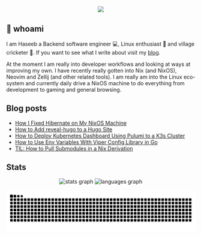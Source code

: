 <div align="center">
  <img height="150" src="https://gitlab.com/uploads/-/system/project/avatar/40020538/37decf44c034050aa85e287982dfc91d5841db78_1_.png"  />
</div>

## 👋 whoami

I am Haseeb a Backend software engineer 💻, Linux enthusiast 🐧 and village cricketer 🏏.
If you want to see what I write about visit my [blog](https://haseebmajid.dev/posts).

At the moment I am really into developer workflows and looking at ways at improving my own. I have recently really
gotten into Nix (and NixOS), Neovim and Zellij (and other related tools). I am really am into the Linux eco-system
and currently daily drive a NixOS machine to do everything from development to gaming and general browsing.

## Blog posts
<!-- BLOG-POST-LIST:START -->
- [How I Fixed Hibernate on My NixOS Machine](https://haseebmajid.dev/posts/2024-05-27-how-i-fixed-hibernation-on-my-nixos-machine/)
- [How to Add reveal-hugo to a Hugo Site](https://haseebmajid.dev/posts/2024-05-26-how-to-add-hugo-revealjs-to-a-hugo-site/)
- [How to Deploy Kubernetes Dashboard Using Pulumi to a K3s Cluster](https://haseebmajid.dev/posts/2024-05-24-how-to-deploy-kubernetes-dashboard-using-pulumi-to-a-k3s-cluster/)
- [How to Use Env Variables With Viper Config Library in Go](https://haseebmajid.dev/posts/2024-05-19-how-to-use-env-variables-with-viper-config-library-in-go/)
- [TIL: How to Pull Submodules in a Nix Derivation](https://haseebmajid.dev/posts/2024-05-12-til-how-to-pull-submodules-in-a-nix-derivation/)
<!-- BLOG-POST-LIST:END -->

## Stats

<div align="center">
  <img src="https://github-readme-stats.vercel.app/api?username=hmajid2301&hide_title=false&hide_rank=false&show_icons=true&include_all_commits=true&count_private=true&disable_animations=false&theme=dracula&locale=en&hide_border=false" height="150" alt="stats graph"  />
  <img src="https://github-readme-stats.vercel.app/api/top-langs?username=hmajid2301&locale=en&hide_title=false&layout=compact&card_width=320&langs_count=5&theme=dracula&hide_border=false" height="150" alt="languages graph"  />
</div>

<br clear="both">

<img src="https://raw.githubusercontent.com/hmajid2301/hmajid2301/output/snake.svg" alt="Snake animation" />

